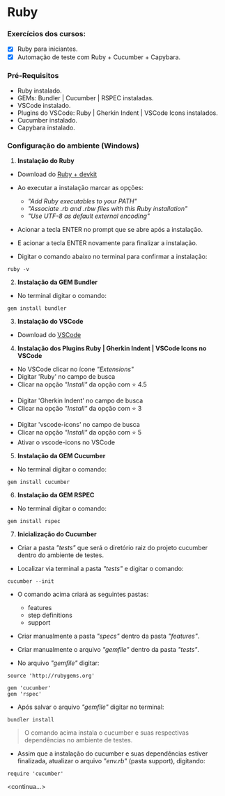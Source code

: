# Ruby

### Exercícios dos cursos:

 - [x] Ruby para iniciantes.
 - [x] Automação de teste com Ruby + Cucumber + Capybara.
 
### Pré-Requisitos

 * Ruby instalado.
 * GEMs: Bundler | Cucumber | RSPEC instaladas.
 * VSCode instalado.
 * Plugins do VSCode: Ruby | Gherkin Indent | VSCode Icons instalados.
 * Cucumber instalado.
 * Capybara instalado.

### Configuração do ambiente (Windows)

1. **Instalação do Ruby**

- Download do [Ruby + devkit](https://rubyinstaller.org/downloads/)

- Ao executar a instalação marcar as opções:
  - *"Add Ruby executables to your PATH"*
  - *"Associate .rb and .rbw files with this Ruby installation"*
  - *"Use UTF-8 as default external encoding"*
 
- Acionar a tecla ENTER no prompt que se abre após a instalação.

- E acionar a tecla ENTER novamente para finalizar a instalação.

- Digitar o comando abaixo no terminal para confirmar a instalação:

```
ruby -v
```


2. **Instalação da GEM Bundler**

* No terminal digitar o comando:

```
gem install bundler
```


3. **Instalação do VSCode**

* Download do [VSCode](https://code.visualstudio.com/download)


4. **Instalação dos Plugins Ruby | Gherkin Indent | VSCode Icons no VSCode**

- No VSCode clicar no ícone *"Extensions"*
 - Digitar 'Ruby' no campo de busca
 - Clicar na opção *"Install"* da opção com :star: 4.5
 >
 
 - Digitar 'Gherkin Indent' no campo de busca
 - Clicar na opção *"Install"* da opção com :star: 3
 >
 
 - Digitar 'vscode-icons' no campo de busca
 - Clicar na opção *"Install"* da opção com :star: 5
 - Ativar o vscode-icons no VSCode
 >
 
5. **Instalação da GEM Cucumber**
 
* No terminal digitar o comando:
 
 ```
gem install cucumber
```

6. **Instalação da GEM RSPEC**
 
* No terminal digitar o comando:
 
 ```
gem install rspec
```

7. **Inicialização do Cucumber**

- Criar a pasta *"tests"* que será o diretório raiz do projeto cucumber dentro do ambiente de testes.

- Localizar via terminal a pasta *"tests"* e digitar o comando:
 
 ```
cucumber --init
```

- O comando acima criará as seguintes pastas:
  - features
  - step definitions
  - support
 
- Criar manualmente a pasta *"specs"* dentro da pasta *"features"*.

- Criar manualmente o arquivo *"gemfile"* dentro da pasta *"tests"*.

- No arquivo *"gemfile"* digitar:

 ```
source 'http://rubygems.org'

gem 'cucumber'
gem 'rspec'
```

- Após salvar o arquivo *"gemfile"* digitar no terminal:

 ```
bundler install
```

> O comando acima instala o cucumber e suas respectivas dependências no ambiente de testes.


- Assim que a instalação do cucumber e suas dependências estiver finalizada, atualizar o arquivo *"env.rb"* (pasta support), digitando:

 ```
require 'cucumber'
```



 <continua...>